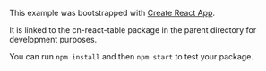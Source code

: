 This example was bootstrapped with [Create React App](https://github.com/facebook/create-react-app).

It is linked to the cn-react-table package in the parent directory for development purposes.

You can run `npm install` and then `npm start` to test your package.
